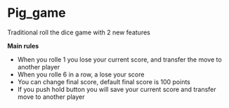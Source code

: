 # Pig_game
Traditional roll the dice game with 2 new features


<strong>Main rules</strong>

<ul>
<li> When you rolle 1 you lose your current score, and transfer the move to another player</li>
<li> When you rolle 6 in a row, a lose your score</li>
<li> You can change final score, default final score is 100 points</li>
<li> If you push hold button you will save your current score and transfer move to another player</li>

